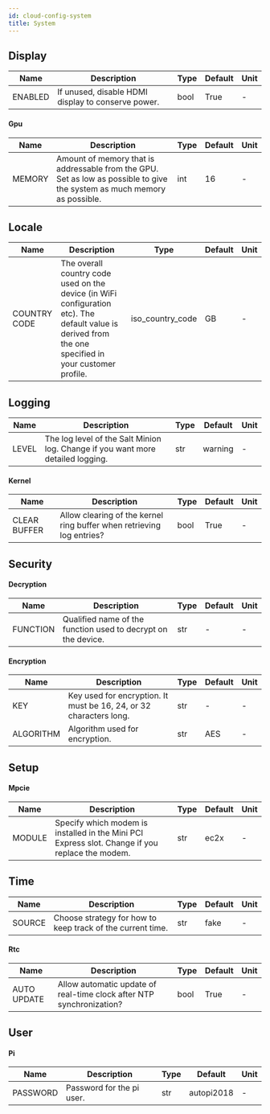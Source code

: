 ```yaml
---
id: cloud-config-system
title: System
---
```


## Display

| Name | Description | Type | Default | Unit |
| ------ | ------ | ------ | ------ | ------ |
| ENABLED | If unused, disable HDMI display to conserve power. | bool | True | - |

#### Gpu

| Name | Description | Type | Default | Unit |
| ------ | ------ | ------ | ------ | ------ |
| MEMORY | Amount of memory that is addressable from the GPU. Set as low as possible to give the system as much memory as possible. | int | 16 | - |

## Locale

| Name | Description | Type | Default | Unit |
| ------ | ------ | ------ | ------ | ------ |
| COUNTRY CODE | The overall country code used on the device (in WiFi configuration etc). The default value is derived from the one specified in your customer profile. | iso_country_code | GB | - |

## Logging

| Name | Description | Type | Default | Unit |
| ------ | ------ | ------ | ------ | ------ |
| LEVEL | The log level of the Salt Minion log. Change if you want more detailed logging. | str | warning | - |

#### Kernel

| Name | Description | Type | Default | Unit |
| ------ | ------ | ------ | ------ | ------ |
| CLEAR BUFFER | Allow clearing of the kernel ring buffer when retrieving log entries? | bool | True | - |

## Security

#### Decryption

| Name | Description | Type | Default | Unit |
| ------ | ------ | ------ | ------ | ------ |
| FUNCTION | Qualified name of the function used to decrypt on the device. | str | - | - |

#### Encryption

| Name | Description | Type | Default | Unit |
| ------ | ------ | ------ | ------ | ------ |
| KEY | Key used for encryption. It must be 16, 24, or 32 characters long. | str | - | - |
| ALGORITHM | Algorithm used for encryption. | str | AES | - |

## Setup

#### Mpcie

| Name | Description | Type | Default | Unit |
| ------ | ------ | ------ | ------ | ------ |
| MODULE | Specify which modem is installed in the Mini PCI Express slot. Change if you replace the modem. | str | ec2x | - |

## Time

| Name | Description | Type | Default | Unit |
| ------ | ------ | ------ | ------ | ------ |
| SOURCE | Choose strategy for how to keep track of the current time. | str | fake | - |

#### Rtc

| Name | Description | Type | Default | Unit |
| ------ | ------ | ------ | ------ | ------ |
| AUTO UPDATE | Allow automatic update of real-time clock after NTP synchronization? | bool | True | - |

## User

#### Pi

| Name | Description | Type | Default | Unit |
| ------ | ------ | ------ | ------ | ------ |
| PASSWORD | Password for the pi user. | str | autopi2018 | - |
